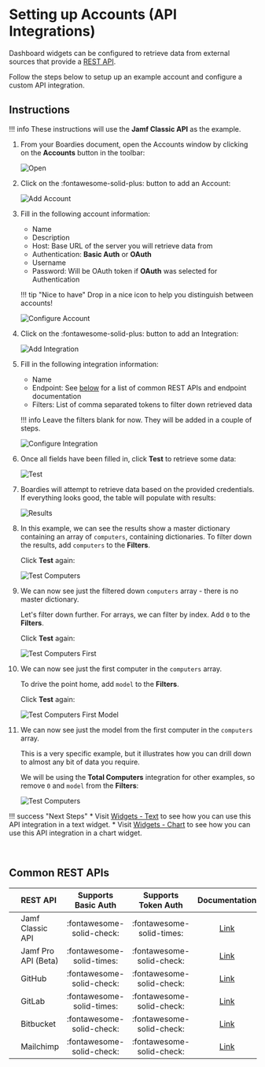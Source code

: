 # Setting up Accounts (API Integrations)

Dashboard widgets can be configured to retrieve data from external sources that provide a [REST API](https://en.wikipedia.org/wiki/Representational_state_transfer).

Follow the steps below to setup up an example account and configure a custom API integration.

## Instructions

!!! info
    These instructions will use the **Jamf Classic API** as the example.

1.  From your Boardies document, open the Accounts window by clicking on the **Accounts** button in the toolbar:

    ![Open](images/open.png)

1.  Click on the :fontawesome-solid-plus: button to add an Account:

    ![Add Account](images/add%20account.png)

1.  Fill in the following account information:

    *   Name
    *   Description
    *   Host: Base URL of the server you will retrieve data from
    *   Authentication: **Basic Auth** or **OAuth**
    *   Username
    *   Password: Will be OAuth token if **OAuth** was selected for Authentication

    !!! tip "Nice to have"
        Drop in a nice icon to help you distinguish between accounts!

    ![Configure Account](images/configure%20account.png)

1.  Click on the :fontawesome-solid-plus: button to add an Integration:

    ![Add Integration](images/add%20integration.png)

1.  Fill in the following integration information:

    *   Name
    *   Endpoint: See [below](#common-rest-apis) for a list of common REST APIs and endpoint documentation
    *   Filters: List of comma separated tokens to filter down retrieved data

    !!! info
        Leave the filters blank for now. They will be added in a couple of steps.

    ![Configure Integration](images/configure%20integration.png)

1.  Once all fields have been filled in, click **Test** to retrieve some data:

    ![Test](images/test.png)

1.  Boardies will attempt to retrieve data based on the provided credentials. If everything looks good, the table will populate with results:

    ![Results](images/results.png)

1.  In this example, we can see the results show a master dictionary containing an array of `computers`, containing dictionaries. To filter down the results, add `computers` to the **Filters**.

    Click **Test** again:

    ![Test Computers](images/test%20computers.png)

1.  We can now see just the filtered down `computers` array - there is no master dictionary.

    Let's filter down further. For arrays, we can filter by index. Add `0` to the **Filters**.

    Click **Test** again:

    ![Test Computers First](images/test%20computers%20first.png)

1.  We can now see just the first computer in the `computers` array.

    To drive the point home, add `model` to the **Filters**.

    Click **Test** again:

    ![Test Computers First Model](images/test%20computers%20first%20model.png)

1.  We can now see just the model from the first computer in the `computers` array.

    This is a very specific example, but it illustrates how you can drill down to almost any bit of data you require.

    We will be using the **Total Computers** integration for other examples, so remove `0` and `model` from the **Filters**:

    ![Test Computers](images/test%20computers.png)

!!! success "Next Steps"
    *   Visit [Widgets - Text](../widgets-text) to see how you can use this API integration in a text widget.
    *   Visit [Widgets - Chart](../widgets-chart) to see how you can use this API integration in a chart widget.

&nbsp;

## Common REST APIs

|     | REST API            | Supports Basic Auth       | Supports Token Auth       | Documentation                                                               |
| :-: | :------------------ | :-----------------------: | :-----------------------: | :-------------------------------------------------------------------------: |
|     | Jamf Classic API    | :fontawesome-solid-check: | :fontawesome-solid-times: | [Link](https://www.jamf.com/developers/apis/classic/overview/)              |
|     | Jamf Pro API (Beta) | :fontawesome-solid-times: | :fontawesome-solid-check: | [Link](https://www.jamf.com/developers/apis/jamf-pro/)                      |
|     | GitHub              | :fontawesome-solid-check: | :fontawesome-solid-check: | [Link](https://developer.github.com/v3/)                                    |
|     | GitLab              | :fontawesome-solid-times: | :fontawesome-solid-check: | [Link](https://docs.gitlab.com/ce/api/)                                     |
|     | Bitbucket           | :fontawesome-solid-check: | :fontawesome-solid-check: | [Link](https://confluence.atlassian.com/bitbucket/rest-apis-222724129.html) |
|     | Mailchimp           | :fontawesome-solid-check: | :fontawesome-solid-check: | [Link](https://mailchimp.com/developer/)                                    |
